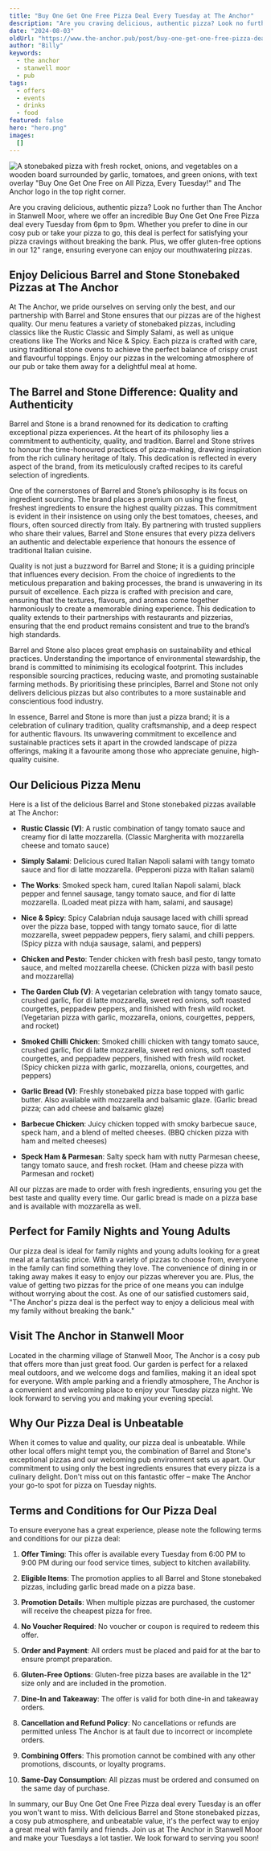 ```yaml
---
title: "Buy One Get One Free Pizza Deal Every Tuesday at The Anchor"
description: "Are you craving delicious, authentic pizza? Look no further than The Anchor in Stanwell Moor, where we offer an incredible Buy One Get One Free Pizza deal every Tuesday from 6pm to 9pm. Whether you prefer to dine in our cosy pub or take your pizza to go, this deal is perfect for satisfying your pizza cravings without breaking the bank. Plus, we offer gluten-free options in our 12\" range, ensuring everyone can enjoy our mouthwatering pizzas.Enjoy Delicious Barrel and Stone Stonebaked Pizzas at Th"
date: "2024-08-03"
oldUrl: "https://www.the-anchor.pub/post/buy-one-get-one-free-pizza-deal-every-tuesday-at-t"
author: "Billy"
keywords:
  - the anchor
  - stanwell moor
  - pub
tags:
  - offers
  - events
  - drinks
  - food
featured: false
hero: "hero.png"
images:
  []
---
```


![A stonebaked pizza with fresh rocket, onions, and vegetables on a wooden board surrounded by garlic, tomatoes, and green onions, with text overlay "Buy One Get One Free on All Pizza, Every Tuesday!" and The Anchor logo in the top right corner.](https://static.wixstatic.com/media/1c749e_e463b036a9e642fe968d75e47413f05f~mv2.png/v1/fill/w_81,h_46,al_c,q_85,usm_0.66_1.00_0.01,blur_2,enc_avif,quality_auto/1c749e_e463b036a9e642fe968d75e47413f05f~mv2.png)

  

Are you craving delicious, authentic pizza? Look no further than The Anchor in Stanwell Moor, where we offer an incredible Buy One Get One Free Pizza deal every Tuesday from 6pm to 9pm. Whether you prefer to dine in our cosy pub or take your pizza to go, this deal is perfect for satisfying your pizza cravings without breaking the bank. Plus, we offer gluten-free options in our 12" range, ensuring everyone can enjoy our mouthwatering pizzas.

  

## **Enjoy Delicious Barrel and Stone Stonebaked Pizzas at The Anchor**

At The Anchor, we pride ourselves on serving only the best, and our partnership with Barrel and Stone ensures that our pizzas are of the highest quality. Our menu features a variety of stonebaked pizzas, including classics like the Rustic Classic and Simply Salami, as well as unique creations like The Works and Nice & Spicy. Each pizza is crafted with care, using traditional stone ovens to achieve the perfect balance of crispy crust and flavourful toppings. Enjoy our pizzas in the welcoming atmosphere of our pub or take them away for a delightful meal at home.

  

## **The Barrel and Stone Difference: Quality and Authenticity**

Barrel and Stone is a brand renowned for its dedication to crafting exceptional pizza experiences. At the heart of its philosophy lies a commitment to authenticity, quality, and tradition. Barrel and Stone strives to honour the time-honoured practices of pizza-making, drawing inspiration from the rich culinary heritage of Italy. This dedication is reflected in every aspect of the brand, from its meticulously crafted recipes to its careful selection of ingredients.

  

One of the cornerstones of Barrel and Stone’s philosophy is its focus on ingredient sourcing. The brand places a premium on using the finest, freshest ingredients to ensure the highest quality pizzas. This commitment is evident in their insistence on using only the best tomatoes, cheeses, and flours, often sourced directly from Italy. By partnering with trusted suppliers who share their values, Barrel and Stone ensures that every pizza delivers an authentic and delectable experience that honours the essence of traditional Italian cuisine.

  

Quality is not just a buzzword for Barrel and Stone; it is a guiding principle that influences every decision. From the choice of ingredients to the meticulous preparation and baking processes, the brand is unwavering in its pursuit of excellence. Each pizza is crafted with precision and care, ensuring that the textures, flavours, and aromas come together harmoniously to create a memorable dining experience. This dedication to quality extends to their partnerships with restaurants and pizzerias, ensuring that the end product remains consistent and true to the brand’s high standards.

  

Barrel and Stone also places great emphasis on sustainability and ethical practices. Understanding the importance of environmental stewardship, the brand is committed to minimising its ecological footprint. This includes responsible sourcing practices, reducing waste, and promoting sustainable farming methods. By prioritising these principles, Barrel and Stone not only delivers delicious pizzas but also contributes to a more sustainable and conscientious food industry.

  

In essence, Barrel and Stone is more than just a pizza brand; it is a celebration of culinary tradition, quality craftsmanship, and a deep respect for authentic flavours. Its unwavering commitment to excellence and sustainable practices sets it apart in the crowded landscape of pizza offerings, making it a favourite among those who appreciate genuine, high-quality cuisine.

  

## **Our Delicious Pizza Menu**

Here is a list of the delicious Barrel and Stone stonebaked pizzas available at The Anchor:

*   **Rustic Classic (V)**: A rustic combination of tangy tomato sauce and creamy fior di latte mozzarella. (Classic Margherita with mozzarella cheese and tomato sauce)
    
*   **Simply Salami**: Delicious cured Italian Napoli salami with tangy tomato sauce and fior di latte mozzarella. (Pepperoni pizza with Italian salami)
    
*   **The Works**: Smoked speck ham, cured Italian Napoli salami, black pepper and fennel sausage, tangy tomato sauce, and fior di latte mozzarella. (Loaded meat pizza with ham, salami, and sausage)
    
*   **Nice & Spicy**: Spicy Calabrian nduja sausage laced with chilli spread over the pizza base, topped with tangy tomato sauce, fior di latte mozzarella, sweet peppadew peppers, fiery salami, and chilli peppers. (Spicy pizza with nduja sausage, salami, and peppers)
    
*   **Chicken and Pesto**: Tender chicken with fresh basil pesto, tangy tomato sauce, and melted mozzarella cheese. (Chicken pizza with basil pesto and mozzarella)
    
*   **The Garden Club (V)**: A vegetarian celebration with tangy tomato sauce, crushed garlic, fior di latte mozzarella, sweet red onions, soft roasted courgettes, peppadew peppers, and finished with fresh wild rocket. (Vegetarian pizza with garlic, mozzarella, onions, courgettes, peppers, and rocket)
    
*   **Smoked Chilli Chicken**: Smoked chilli chicken with tangy tomato sauce, crushed garlic, fior di latte mozzarella, sweet red onions, soft roasted courgettes, and peppadew peppers, finished with fresh wild rocket. (Spicy chicken pizza with garlic, mozzarella, onions, courgettes, and peppers)
    
*   **Garlic Bread (V)**: Freshly stonebaked pizza base topped with garlic butter. Also available with mozzarella and balsamic glaze. (Garlic bread pizza; can add cheese and balsamic glaze)
    
*   **Barbecue Chicken**: Juicy chicken topped with smoky barbecue sauce, speck ham, and a blend of melted cheeses. (BBQ chicken pizza with ham and melted cheeses)
    
*   **Speck Ham & Parmesan**: Salty speck ham with nutty Parmesan cheese, tangy tomato sauce, and fresh rocket. (Ham and cheese pizza with Parmesan and rocket)
    

  

All our pizzas are made to order with fresh ingredients, ensuring you get the best taste and quality every time. Our garlic bread is made on a pizza base and is available with mozzarella as well.

  

## **Perfect for Family Nights and Young Adults**

Our pizza deal is ideal for family nights and young adults looking for a great meal at a fantastic price. With a variety of pizzas to choose from, everyone in the family can find something they love. The convenience of dining in or taking away makes it easy to enjoy our pizzas wherever you are. Plus, the value of getting two pizzas for the price of one means you can indulge without worrying about the cost. As one of our satisfied customers said, "The Anchor's pizza deal is the perfect way to enjoy a delicious meal with my family without breaking the bank."

  

## **Visit The Anchor in Stanwell Moor**

Located in the charming village of Stanwell Moor, The Anchor is a cosy pub that offers more than just great food. Our garden is perfect for a relaxed meal outdoors, and we welcome dogs and families, making it an ideal spot for everyone. With ample parking and a friendly atmosphere, The Anchor is a convenient and welcoming place to enjoy your Tuesday pizza night. We look forward to serving you and making your evening special.

  

## **Why Our Pizza Deal is Unbeatable**

When it comes to value and quality, our pizza deal is unbeatable. While other local offers might tempt you, the combination of Barrel and Stone's exceptional pizzas and our welcoming pub environment sets us apart. Our commitment to using only the best ingredients ensures that every pizza is a culinary delight. Don't miss out on this fantastic offer – make The Anchor your go-to spot for pizza on Tuesday nights.

  

## **Terms and Conditions for Our Pizza Deal**

To ensure everyone has a great experience, please note the following terms and conditions for our pizza deal:

1.  **Offer Timing**: This offer is available every Tuesday from 6:00 PM to 9:00 PM during our food service times, subject to kitchen availability.
    
2.  **Eligible Items**: The promotion applies to all Barrel and Stone stonebaked pizzas, including garlic bread made on a pizza base.
    
3.  **Promotion Details**: When multiple pizzas are purchased, the customer will receive the cheapest pizza for free.
    
4.  **No Voucher Required**: No voucher or coupon is required to redeem this offer.
    
5.  **Order and Payment**: All orders must be placed and paid for at the bar to ensure prompt preparation.
    
6.  **Gluten-Free Options**: Gluten-free pizza bases are available in the 12" size only and are included in the promotion.
    
7.  **Dine-In and Takeaway**: The offer is valid for both dine-in and takeaway orders.
    
8.  **Cancellation and Refund Policy**: No cancellations or refunds are permitted unless The Anchor is at fault due to incorrect or incomplete orders.
    
9.  **Combining Offers**: This promotion cannot be combined with any other promotions, discounts, or loyalty programs.
    
10.  **Same-Day Consumption**: All pizzas must be ordered and consumed on the same day of purchase.
    

  

In summary, our Buy One Get One Free Pizza deal every Tuesday is an offer you won't want to miss. With delicious Barrel and Stone stonebaked pizzas, a cosy pub atmosphere, and unbeatable value, it's the perfect way to enjoy a great meal with family and friends. Join us at The Anchor in Stanwell Moor and make your Tuesdays a lot tastier. We look forward to serving you soon!
